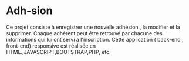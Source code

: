 # Adh-sion
Ce projet consiste à enregistrer une nouvelle adhésion , la modifier et la supprimer. Chaque adhérent peut être retrouvé par chacune des informations qui lui ont servi à l'inscription. Cette application ( back-end , front-end) responsive est réalisée en HTML.,JAVASCRIPT,BOOTSTRAP,PHP, etc.
